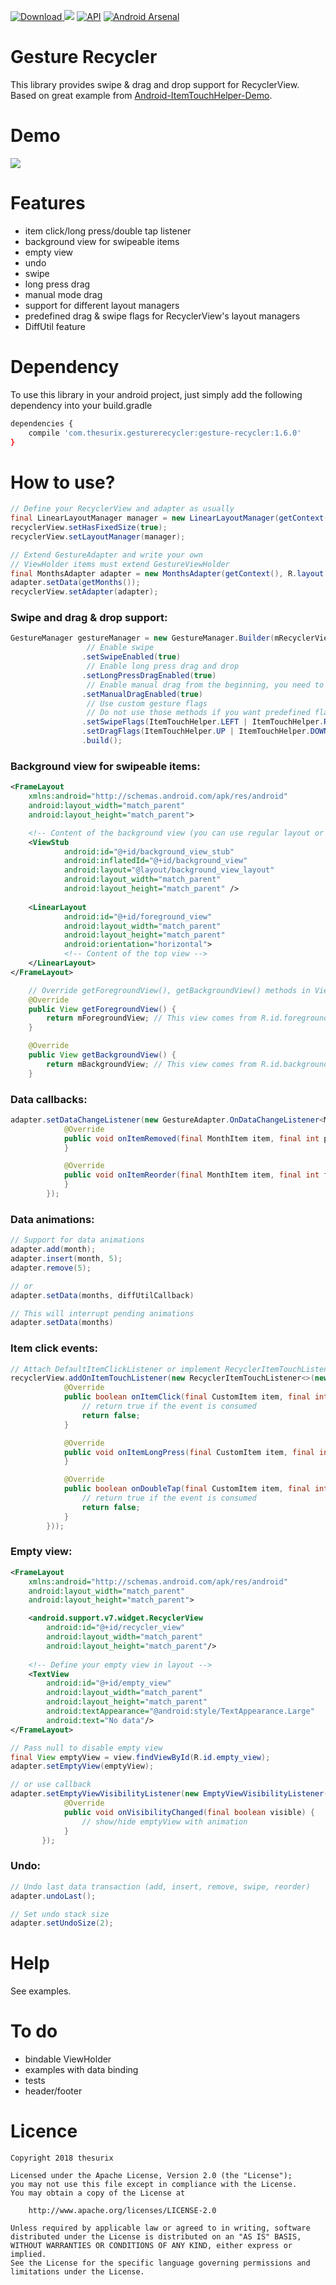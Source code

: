 [ ![Download](https://api.bintray.com/packages/thesurix/maven/gesture-recycler/images/download.svg) ](https://bintray.com/thesurix/maven/gesture-recycler/_latestVersion)
<a href="https://opensource.org/licenses/Apache-2.0" target="_blank"><img src="https://img.shields.io/badge/License-Apache_v2.0-blue.svg?style=flat"/></a> 
[![API](https://img.shields.io/badge/API-15%2B-brightgreen.svg?style=flat)](https://android-arsenal.com/api?level=15)
[![Android Arsenal](https://img.shields.io/badge/Android%20Arsenal-gesture--recycler-green.svg?style=true)](https://android-arsenal.com/details/1/3317)

# Gesture Recycler
This library provides swipe & drag and drop support for RecyclerView. Based on great example from [Android-ItemTouchHelper-Demo](https://github.com/iPaulPro/Android-ItemTouchHelper-Demo).

# Demo
![](https://media.giphy.com/media/l3dj2EhnAGk5ZwiTS/giphy.gif)

# Features
* item click/long press/double tap listener
* background view for swipeable items
* empty view
* undo
* swipe 
* long press drag
* manual mode drag
* support for different layout managers
* predefined drag & swipe flags for RecyclerView's layout managers
* DiffUtil feature

# Dependency

To use this library in your android project, just simply add the following dependency into your build.gradle

```sh
dependencies {
    compile 'com.thesurix.gesturerecycler:gesture-recycler:1.6.0'
}
```

# How to use?

```java
// Define your RecyclerView and adapter as usually
final LinearLayoutManager manager = new LinearLayoutManager(getContext());
recyclerView.setHasFixedSize(true);
recyclerView.setLayoutManager(manager);

// Extend GestureAdapter and write your own
// ViewHolder items must extend GestureViewHolder
final MonthsAdapter adapter = new MonthsAdapter(getContext(), R.layout.linear_item);
adapter.setData(getMonths());
recyclerView.setAdapter(adapter);
```
### Swipe and drag & drop support:
```java
GestureManager gestureManager = new GestureManager.Builder(mRecyclerView)
                 // Enable swipe
                .setSwipeEnabled(true)
                 // Enable long press drag and drop 
                .setLongPressDragEnabled(true)
                 // Enable manual drag from the beginning, you need to provide View inside your GestureViewHolder
                .setManualDragEnabled(true)
                 // Use custom gesture flags
                 // Do not use those methods if you want predefined flags for RecyclerView layout manager 
                .setSwipeFlags(ItemTouchHelper.LEFT | ItemTouchHelper.RIGHT)
                .setDragFlags(ItemTouchHelper.UP | ItemTouchHelper.DOWN)
                .build();
```
### Background view for swipeable items:
```xml
<FrameLayout
    xmlns:android="http://schemas.android.com/apk/res/android"
    android:layout_width="match_parent"
    android:layout_height="match_parent">

    <!-- Content of the background view (you can use regular layout or ViewStub for better performance)-->
    <ViewStub
            android:id="@+id/background_view_stub"
            android:inflatedId="@+id/background_view"
            android:layout="@layout/background_view_layout"
            android:layout_width="match_parent"
            android:layout_height="match_parent" />
    
    <LinearLayout
            android:id="@+id/foreground_view"
            android:layout_width="match_parent"
            android:layout_height="match_parent"
            android:orientation="horizontal">
            <!-- Content of the top view -->
    </LinearLayout>
</FrameLayout>
```
```java
    // Override getForegroundView(), getBackgroundView() methods in ViewHolder to provide top and bottom view
    @Override
    public View getForegroundView() {
        return mForegroundView; // This view comes from R.id.foreground_view
    }

    @Override
    public View getBackgroundView() {
        return mBackgroundView; // This view comes from R.id.background_view_stub
    }
```
### Data callbacks:
```java
adapter.setDataChangeListener(new GestureAdapter.OnDataChangeListener<MonthItem>() {
            @Override
            public void onItemRemoved(final MonthItem item, final int position) {
            }

            @Override
            public void onItemReorder(final MonthItem item, final int fromPos, final int toPos) {
            }
        });
```
### Data animations:
```java
// Support for data animations
adapter.add(month);
adapter.insert(month, 5);
adapter.remove(5);

// or
adapter.setData(months, diffUtilCallback)

// This will interrupt pending animations
adapter.setData(months)

```
### Item click events:

```java
// Attach DefaultItemClickListener or implement RecyclerItemTouchListener.ItemClickListener
recyclerView.addOnItemTouchListener(new RecyclerItemTouchListener<>(new DefaultItemClickListener<CustomItem>() {
            @Override
            public boolean onItemClick(final CustomItem item, final int position) {
                // return true if the event is consumed
                return false;
            }

            @Override
            public void onItemLongPress(final CustomItem item, final int position) {
            }

            @Override
            public boolean onDoubleTap(final CustomItem item, final int position) {
                // return true if the event is consumed
                return false;
            }
        }));
```
### Empty view:
```xml
<FrameLayout
    xmlns:android="http://schemas.android.com/apk/res/android"
    android:layout_width="match_parent"
    android:layout_height="match_parent">

    <android.support.v7.widget.RecyclerView
        android:id="@+id/recycler_view"
        android:layout_width="match_parent"
        android:layout_height="match_parent"/>
    
    <!-- Define your empty view in layout -->
    <TextView
        android:id="@+id/empty_view"
        android:layout_width="match_parent"
        android:layout_height="match_parent"
        android:textAppearance="@android:style/TextAppearance.Large"
        android:text="No data"/>
</FrameLayout>
```
```java
// Pass null to disable empty view
final View emptyView = view.findViewById(R.id.empty_view);
adapter.setEmptyView(emptyView);

// or use callback
adapter.setEmptyViewVisibilityListener(new EmptyViewVisibilityListener() {
            @Override
            public void onVisibilityChanged(final boolean visible) {
                // show/hide emptyView with animation
            }
       });
```
### Undo:
```java
// Undo last data transaction (add, insert, remove, swipe, reorder)
adapter.undoLast();

// Set undo stack size
adapter.setUndoSize(2);
```

# Help
See examples.

# To do
* bindable ViewHolder
* examples with data binding
* tests
* header/footer

# Licence

```
Copyright 2018 thesurix

Licensed under the Apache License, Version 2.0 (the "License");
you may not use this file except in compliance with the License.
You may obtain a copy of the License at

    http://www.apache.org/licenses/LICENSE-2.0

Unless required by applicable law or agreed to in writing, software
distributed under the License is distributed on an "AS IS" BASIS,
WITHOUT WARRANTIES OR CONDITIONS OF ANY KIND, either express or implied.
See the License for the specific language governing permissions and
limitations under the License.
```

